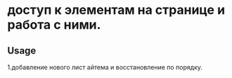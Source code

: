 # доступ к элементам на странице и работа с ними.

## Usage
 1.добавление нового лист айтема и восстановление по порядку.
```
